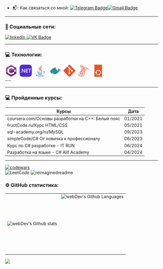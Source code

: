 - 📬: Как связаться со мной: [![Telegram Badge](https://img.shields.io/badge/-bakha_neoff-blue?style=flat&logo=Telegram&logoColor=white)](https://t.me/bakha_neoff/)[![Gmail Badge](https://img.shields.io/badge/-Gmail-red?style=flat&logo=Gmail&logoColor=white)](mailto:tursunovb18@gmail.com)
  
---

### 🤝 Социальные сети:

  <div id="badges">
    <a href="www.linkedin.com/in/bahodurkhon-tursunov" target="blank">
      <img src="https://cdn-icons-png.flaticon.com/512/2504/2504799.png" width="40" height="40" alt="linkedin" />
    </a>
    <a href="https://vk.com/btursunov2001" target="blank">
      <img src="https://cdn-icons-png.flaticon.com/512/145/145813.png" width="40" height="40" alt="VK Badge"/>
    </a>
  </div>
  
---

### 💻 Технологии:

<div>
  <img src="https://github.com/devicons/devicon/blob/master/icons/csharp/csharp-original.svg" title="C#" alt="C#" width="40" height="40"/>&nbsp;
  <img src="https://github.com/tandpfun/skill-icons/blob/main/icons/DotNet.svg" title=".NET" alt=".NET" width="40" height="40"/>&nbsp;
  <img src="https://github.com/devicons/devicon/blob/master/icons/java/java-original.svg" title="Java" alt="Java" width="40" height="40"/>&nbsp;
  <img src="https://github.com/devicons/devicon/blob/master/icons/docker/docker-original.svg" title="Docker" alt="Java" width="40" height="40"/>&nbsp;
  <img src="https://github.com/devicons/devicon/blob/master/icons/git/git-original.svg" title="git" alt="Git" width="40" height="40"/>&nbsp;
  <img src="https://github.com/devicons/devicon/blob/master/icons/microsoftsqlserver/microsoftsqlserver-plain.svg" title="SQL-Server" alt="git" width="40" height="40"/>&nbsp;
  <img src="https://github.com/devicons/devicon/blob/master/icons/ubuntu/ubuntu-plain.svg" title="Ubuntu" alt="Ubuntu" width="40" height="40"/>&nbsp;
</div>
---

---

### 💻 Пройденные курсы:
| Курсы                                                           | Дата              |
| ----------------------------------------------------------------| :---------------: |
| coursera.com/Основы разработки на C++: Белый пояс               | 01/2021           |
| fructCode.ru/Курс HTML/CSS                                      | 05/2021           |     
| sql-academy.org/ru/MySQL                                        | 09/2023           |
| simpleCode/C# От новичка к профессионалу                        | 06/2023           |
| Курс по C# разработке - IT RUN                                  | 06/2024           |
| Разработка на языке - C# Alif Academy                           | 04/2024           |

---

[![codewars](https://www.codewars.com/users/bakha0101/badges/large)](https://www.codewars.com/users/bakha0101)   
![LeetCode](https://leetcard.jacoblin.cool/BahodurTursunov?ext=activity)
<img src="https://myreadme.vercel.app/api/embed/BahodurTursunov?panels=userstatistics,toprepositories,toplanguages,commitgraph" alt="reimaginedreadme" />

### ⚙️ GitHub статистика:

<table>
  <tr>
    <td>
      <img align="left" src="http://github-readme-streak-stats.herokuapp.com?user=BahodurTursunov&theme=dark&background=000000" alt="webDev's Github stats" />
    </td>
    <td>
      <img height="195px" align="right" alt="webDev's Github Languages" src="https://github-readme-stats-sigma-five.vercel.app/api/top-langs/?username=BahodurTursunov&layout=compact&theme=vision-friendly-dark" />
    </td>
  </tr>
</table>

![](https://komarev.com/ghpvc/?username=BahodurTursunov)
